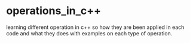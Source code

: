 # operations_in_c++
learning different operation in c++
so how they are been applied in each code and what they does
with examples on each type of operation.
